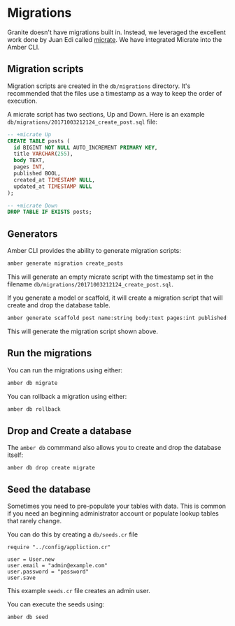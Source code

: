 # Migrations

Granite doesn't have migrations built in. Instead, we leveraged the excellent work done by Juan Edi called [micrate](https://github.com/juanedi/micrate).  We have integrated Micrate into the Amber CLI.

## Migration scripts

Migration scripts are created in the `db/migrations` directory.  It's recommended that the files use a timestamp as a way to keep the order of execution.

A micrate script has two sections, Up and Down.  Here is an example `db/migrations/20171003212124_create_post.sql` file:

```sql
-- +micrate Up
CREATE TABLE posts (
  id BIGINT NOT NULL AUTO_INCREMENT PRIMARY KEY,
  title VARCHAR(255),
  body TEXT,
  pages INT,
  published BOOL,
  created_at TIMESTAMP NULL,
  updated_at TIMESTAMP NULL
);

-- +micrate Down
DROP TABLE IF EXISTS posts;
```

## Generators

Amber CLI provides the ability to generate migration scripts:
```bash
amber generate migration create_posts
```

This will generate an empty micrate script with the timestamp set in the filename `db/migrations/20171003212124_create_post.sql`.

If you generate a model or scaffold, it will create a migration script that will create and drop the database table.

```bash
amber generate scaffold post name:string body:text pages:int published:bool
```

This will generate the migration script shown above.

## Run the migrations

You can run the migrations using either:

```bash
amber db migrate
```

You can rollback a migration using either:

```bash
amber db rollback
```

## Drop and Create a database

The `amber db` commmand also allows you to create and drop the database itself:
```
amber db drop create migrate
```

## Seed the database

Sometimes you need to pre-populate your tables with data.  This is common if you need an beginning administrator account or populate lookup tables that rarely change.

You can do this by creating a `db/seeds.cr` file
```crystal
require "../config/appliction.cr"

user = User.new
user.email = "admin@example.com"
user.password = "password"
user.save
```

This example `seeds.cr` file creates an admin user.

You can execute the seeds using:
```bash
amber db seed
```
